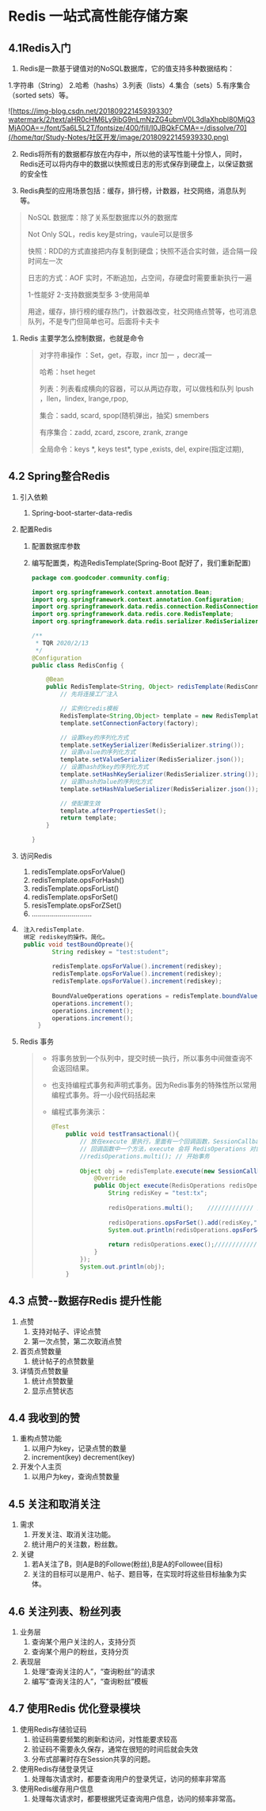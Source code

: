 # Redis   一站式高性能存储方案

## 4.1Redis入门

1. Redis是一款基于键值对的NoSQL数据库，它的值支持多种数据结构：

  1.字符串（String） 2.哈希（hashs）3.列表（lists）4.集合（sets）5.有序集合（sorted sets）等。

  ![https://img-blog.csdn.net/20180922145939330?watermark/2/text/aHR0cHM6Ly9ibG9nLmNzZG4ubmV0L3dlaXhpbl80MjQ3MjA0OA==/font/5a6L5L2T/fontsize/400/fill/I0JBQkFCMA==/dissolve/70](/home/tqr/Study-Notes/社区开发/image/20180922145939330.png)

2. Redis将所有的数据都存放在内存中，所以他的读写性能十分惊人，同时，Redis还可以将内存中的数据以快照或日志的形式保存到硬盘上，以保证数据的安全性

3. Redis典型的应用场景包括：缓存，排行榜，计数器，社交网络，消息队列等。

>NoSQL 数据库：除了关系型数据库以外的数据库
>
>Not Only SQL，redis key是string，vaule可以是很多
>
>快照：RDD的方式直接把内存复制到硬盘；快照不适合实时做，适合隔一段时间左一次
>
>日志的方式：AOF 实时，不断追加，占空间，存硬盘时需要重新执行一遍
>
>1-性能好  2-支持数据类型多 3-使用简单
>
>用途，缓存，排行榜的缓存热门，计数器改变，社交网络点赞等，也可消息队列，不是专门但简单也可。后面将卡夫卡

1. Redis 主要学怎么控制数据，也就是命令

	>对字符串操作 ：Set，get，存取，incr 加一 ，decr减一
	>
	>哈希：hset  heget 
	>
	>列表：列表看成横向的容器，可以从两边存取，可以做栈和队列 lpush ，llen，lindex, lrange,rpop,
	>
	>集合：sadd, scard, spop(随机弹出，抽奖) smembers
	>
	>有序集合：zadd, zcard, zscore, zrank, zrange
	>
	>全局命令：keys \*,  keys test\*,  type ,exists,  del,  expire(指定过期),

## 4.2 Spring整合Redis

1. 引入依赖
	
	1. Spring-boot-starter-data-redis
2. 配置Redis
	1. 配置数据库参数
	
	2. 编写配置类，构造RedisTemplate(Spring-Boot 配好了，我们重新配置)
	
		```java
		package com.goodcoder.community.config;
		
		import org.springframework.context.annotation.Bean;
		import org.springframework.context.annotation.Configuration;
		import org.springframework.data.redis.connection.RedisConnectionFactory;
		import org.springframework.data.redis.core.RedisTemplate;
		import org.springframework.data.redis.serializer.RedisSerializer;
		
		/**
		 * TQR 2020/2/13
		 */
		@Configuration
		public class RedisConfig {
		
		    @Bean
		    public RedisTemplate<String, Object> redisTemplate(RedisConnectionFactory factory) {
		        // 先将连接工厂注入
		
		        // 实例化redis模板
		        RedisTemplate<String,Object> template = new RedisTemplate<>();
		        template.setConnectionFactory(factory);
		
		        // 设置key的序列化方式
		        template.setKeySerializer(RedisSerializer.string());
		        // 设置value的序列化方式
		        template.setValueSerializer(RedisSerializer.json());
		        // 设置hash的key的序列化方式
		        template.setHashKeySerializer(RedisSerializer.string());
		        // 设置hash的alue的序列化方式
		        template.setHashValueSerializer(RedisSerializer.json());
		
		        // 使配置生效
		        template.afterPropertiesSet();
		        return template;
		    }
		
		}
		```
3. 访问Redis
	1. redisTemplate.opsForValue()
	2. redisTemplate.opsForHash()
	3. redisTemplate.opsForList()
	4. redisTemplate.opsForSet()
	5. resisTemplate.opsForZSet()
	6. …………………………

4. ```java
	注入redisTemplate.
	绑定 rediskey的操作。简化。
	public void testBoundOpreate(){
	        String rediskey = "test:student";
	        
	        redisTemplate.opsForValue().increment(rediskey);
	        redisTemplate.opsForValue().increment(rediskey);
	        redisTemplate.opsForValue().increment(rediskey);
	
	        BoundValueOperations operations = redisTemplate.boundValueOps(rediskey);
	        operations.increment();
	        operations.increment();
	        operations.increment();
	    }
	```

5. Redis 事务

	>* 将事务放到一个队列中，提交时统一执行，所以事务中间做查询不会返回结果。
	>
	>* 也支持编程式事务和声明式事务。因为Redis事务的特殊性所以常用编程式事务。将一小段代码括起来
	>
	>* 编程式事务演示：
	>
	>	```java
	>	@Test
	>	    public void testTransactional(){
	>	        // 放在execute 里执行，里面有一个回调函数，SessionCallback()
	>	        // 回调函数中一个方法，execute 会将 RedisOperations 对象传入
	>	        //redisOperations.multi(); // 开始事务
	>	        
	>	        Object obj = redisTemplate.execute(new SessionCallback() {
	>	            @Override
	>	            public Object execute(RedisOperations redisOperations) throws DataAccessException {
	>	                String redisKey = "test:tx";
	>	                
	>	                redisOperations.multi();    ///////////// 开始事务
	>	                
	>	                redisOperations.opsForSet().add(redisKey,"zhangsan","lisi","wangwu");
	>	                System.out.println(redisOperations.opsForSet().members(redisKey)); // 无效操作
	>	                
	>	                return redisOperations.exec();//////////// 结束事务
	>	            }
	>	        });
	>	        System.out.println(obj);
	>	    }
	>	```
	>
	>	

## 4.3 点赞--数据存Redis 提升性能

1. 点赞
	1. 支持对帖子、评论点赞
	2. 第一次点赞，第二次取消点赞
2. 首页点赞数量
	1. 统计帖子的点赞数量
3. 详情页点赞数量
	1. 统计点赞数量
	2. 显示点赞状态

## 4.4 我收到的赞

1. 重构点赞功能
	1. 以用户为key，记录点赞的数量
	2. increment(key) decrement(key)
2. 开发个人主页
	1. 以用户为key，查询点赞数量

## 4.5 关注和取消关注

1. 需求
	1. 开发关注、取消关注功能。
	2. 统计用户的关注数，粉丝数。
2. 关键
	1. 若A关注了B，则A是B的Followe(粉丝),B是A的Followee(目标)
	2. 关注的目标可以是用户、帖子、题目等，在实现时将这些目标抽象为实体。

## 4.6 关注列表、粉丝列表

1. 业务层
	1. 查询某个用户关注的人，支持分页
	2. 查询某个用户的粉丝，支持分页
2. 表现层
	1. 处理“查询关注的人”，“查询粉丝”的请求
	2. 编写“查询关注的人”，“查询粉丝”模板

## 4.7 使用Redis 优化登录模块

1. 使用Redis存储验证码
	1. 验证码需要频繁的刷新和访问，对性能要求较高
	2. 验证码不需要永久保存，通常在很短的时间后就会失效
	3. 分布式部署时存在Session共享的问题。
2. 使用Redis存储登录凭证
	1. 处理每次请求时，都要查询用户的登录凭证，访问的频率非常高
3. 使用Redis缓存用户信息
	1. 处理每次请求时，都要根据凭证查询用户信息，访问的频率非常高。